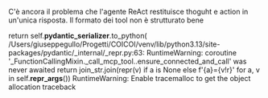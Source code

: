C'è ancora il problema che l'agente ReAct restituisce thoguht e action in un'unica risposta.
Il formato dei tool non è strutturato bene


  return self.__pydantic_serializer__.to_python(
/Users/giuseppegullo/Progetti/COICOI/venv/lib/python3.13/site-packages/pydantic/_internal/_repr.py:63: RuntimeWarning: coroutine '_FunctionCallingMixin._call_mcp_tool.<locals>.ensure_connected_and_call' was never awaited
  return join_str.join(repr(v) if a is None else f'{a}={v!r}' for a, v in self.__repr_args__())
RuntimeWarning: Enable tracemalloc to get the object allocation traceback